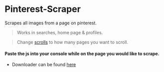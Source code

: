 # Pinterest-Scraper

Scrapes all images from a page on pinterest.

> Works in searches, home page & profiles.

> Change [scrolls](https://github.com/holo/pinterest-scraper/blob/main/script.js#L1) to how many pages you want to scroll.

#### Paste the js into your console while on the page you would like to scrape.

 * Downloader can be found [here](https://github.com/holo/image-link-downloader/)
